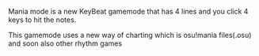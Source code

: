 Mania mode is a new KeyBeat gamemode that has 4 lines and you click 4 keys to hit the notes.

This gamemode uses a new way of charting which is osu!mania files(.osu) and soon also other rhythm games 
